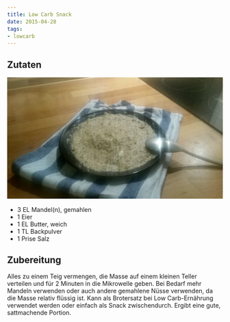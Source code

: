 ```yaml
---
title: Low Carb Snack
date: 2015-04-28
tags:
- lowcarb
---
```


## Zutaten
![](/img/Low-Carb-Snack.jpg)

- 3 EL    Mandel(n), gemahlen
- 1       Eier
- 1 EL    Butter, weich
- 1 TL    Backpulver
- 1 Prise Salz

## Zubereitung
Alles zu einem Teig vermengen, die Masse auf einem kleinen Teller verteilen und für 2 Minuten in die Mikrowelle geben. Bei Bedarf mehr Mandeln verwenden oder auch andere gemahlene Nüsse verwenden, da die Masse relativ flüssig ist.  Kann als Brotersatz bei Low Carb-Ernährung verwendet werden oder einfach als Snack zwischendurch. Ergibt eine gute, sattmachende Portion.
